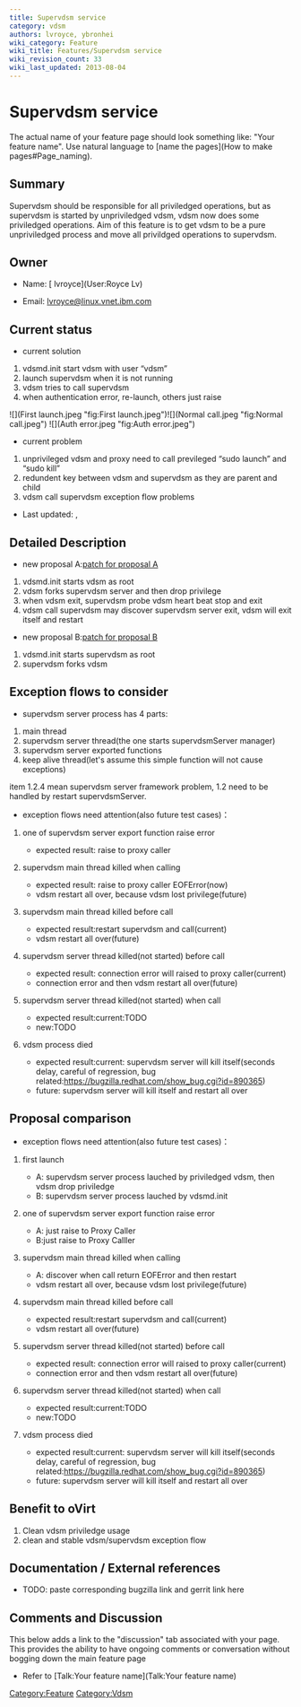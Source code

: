 ```yaml
---
title: Supervdsm service
category: vdsm
authors: lvroyce, ybronhei
wiki_category: Feature
wiki_title: Features/Supervdsm service
wiki_revision_count: 33
wiki_last_updated: 2013-08-04
---
```


# Supervdsm service

The actual name of your feature page should look something like: "Your feature name". Use natural language to [name the pages](How to make pages#Page_naming).

## Summary

Supervdsm should be responsible for all priviledged operations, but as supervdsm is started by unpriviledged vdsm, vdsm now does some priviledged operations. Aim of this feature is to get vdsm to be a pure unpriviledged process and move all privildged operations to supervdsm.

## Owner

*   Name: [ lvroyce](User:Royce Lv)

<!-- -->

*   Email: <lvroyce@linux.vnet.ibm.com>

## Current status

*   current solution

1.  vdsmd.init start vdsm with user “vdsm”
2.  launch supervdsm when it is not running
3.  vdsm tries to call supervdsm
4.  when authentication error, re-launch, others just raise

![](First launch.jpeg "fig:First launch.jpeg")![](Normal call.jpeg "fig:Normal call.jpeg") ![](Auth error.jpeg "fig:Auth error.jpeg")

*   current problem

1.  unprivileged vdsm and proxy need to call previleged “sudo launch” and “sudo kill”
2.  redundent key between vdsm and supervdsm as they are parent and child
3.  vdsm call supervdsm exception flow problems

*   Last updated: ,

## Detailed Description

*   new proposal A:[patch for proposal A](http://gerrit.ovirt.org/gitweb?p=vdsm.git;a=commit;h=976dbb13e6cd8136b12ed58ccd2a5176b730bddf)

1.  vdsmd.init starts vdsm as root
2.  vdsm forks supervdsm server and then drop privilege
3.  when vdsm exit, supervdsm probe vdsm heart beat stop and exit
4.  vdsm call supervdsm may discover supervdsm server exit, vdsm will exit itself and restart

*   new proposal B:[patch for proposal B](http://gerrit.ovirt.org/gitweb?p=vdsm.git;a=commit;h=033ef4bc73dbbb36dd8180049626e7f4cde56334)

1.  vdsmd.init starts supervdsm as root
2.  supervdsm forks vdsm

## Exception flows to consider

*   supervdsm server process has 4 parts:

1.  main thread
2.  supervdsm server thread(the one starts supervdsmServer manager)
3.  supervdsm server exported functions
4.  keep alive thread(let's assume this simple function will not cause exceptions)

item 1.2.4 mean supervdsm server framework problem, 1.2 need to be handled by restart supervdsmServer.

*   exception flows need attention(also future test cases)：

1.  one of supervdsm server export function raise error
    -   expected result: raise to proxy caller

2.  supervdsm main thread killed when calling
    -   expected result: raise to proxy caller EOFError(now)
    -   vdsm restart all over, because vdsm lost privilege(future)

3.  supervdsm main thread killed before call
    -   expected result:restart supervdsm and call(current)
    -   vdsm restart all over(future)

4.  supervdsm server thread killed(not started) before call
    -   expected result: connection error will raised to proxy caller(current)
    -   connection error and then vdsm restart all over(future)

5.  supervdsm server thread killed(not started) when call
    -   expected result:current:TODO
    -   new:TODO

6.  vdsm process died
    -   expected result:current: supervdsm server will kill itself(seconds delay, careful of regression, bug related:<https://bugzilla.redhat.com/show_bug.cgi?id=890365>)
    -   future: supervdsm server will kill itself and restart all over

## Proposal comparison

*   exception flows need attention(also future test cases)：

1.  first launch
    -   A: supervdsm server process lauched by priviledged vdsm, then vdsm drop priviledge
    -   B: supervdsm server process lauched by vdsmd.init

2.  one of supervdsm server export function raise error
    -   A: just raise to Proxy Caller
    -   B:just raise to Proxy Calller

3.  supervdsm main thread killed when calling
    -   A: discover when call return EOFError and then restart
    -   vdsm restart all over, because vdsm lost privilege(future)

4.  supervdsm main thread killed before call
    -   expected result:restart supervdsm and call(current)
    -   vdsm restart all over(future)

5.  supervdsm server thread killed(not started) before call
    -   expected result: connection error will raised to proxy caller(current)
    -   connection error and then vdsm restart all over(future)

6.  supervdsm server thread killed(not started) when call
    -   expected result:current:TODO
    -   new:TODO

7.  vdsm process died
    -   expected result:current: supervdsm server will kill itself(seconds delay, careful of regression, bug related:<https://bugzilla.redhat.com/show_bug.cgi?id=890365>)
    -   future: supervdsm server will kill itself and restart all over

## Benefit to oVirt

1.  Clean vdsm priviledge usage
2.  clean and stable vdsm/supervdsm exception flow

## Documentation / External references

*   TODO: paste corresponding bugzilla link and gerrit link here

## Comments and Discussion

This below adds a link to the "discussion" tab associated with your page. This provides the ability to have ongoing comments or conversation without bogging down the main feature page

*   Refer to [Talk:Your feature name](Talk:Your feature name)

<Category:Feature> <Category:Vdsm>
